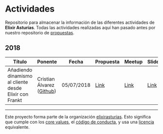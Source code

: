# Actividades

Repositorio para almacenar la información de las diferentes actividades de **Elixir Asturias**.
Todas las actividades realizadas aquí han pasado antes por nuestro repositorio de [propuestas](https://github.com/elixirasturias/propuestas).

## 2018

| Título  | Ponente  | Fecha  | Propuesta  | Meetup  | Slides  | Vídeo  |
|---|---|---|---|---|---|---|
| Añadiendo dinamismo al cliente desde Elixir con Frankt  | Cristian Álvarez ([Github](https://github.com/belaustegui))  | 05/07/2018  | [Link](https://github.com/elixirasturias/propuestas/issues/1)  | [Link](https://www.meetup.com/Elixir-Asturias/events/252160802/)  | [Link](#)  | [Link](#)  |

----------------------------

Este proyecto forma parte de la organización [elixirasturias](https://github.com/elixirasturias).
Esto significa que cumple con los [core values](https://github.com/elixirasturias/base/blob/master/files/VALUES.md), el [código de conducta](https://github.com/elixirasturias/base/blob/master/files/CODE_OF_CONDUCT.md), y usa una [licencia](https://github.com/elixirasturias/base/blob/master/files/LICENSE) equivalente.
